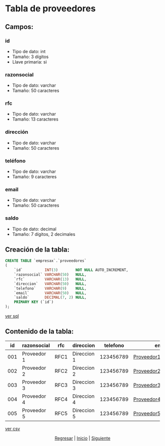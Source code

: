 # Tabla de proveedores
## Campos:
### id
* Tipo de dato: int
* Tamaño: 3 dígitos
* Llave primaria: si

### razonsocial
* Tipo de dato: varchar
* Tamaño: 50 caracteres

### rfc
* Tipo de dato: varchar
* Tamaño: 13 caracteres

### dirección
* Tipo de dato: varchar
* Tamaño: 50 caracteres

### teléfono
* Tipo de dato: varchar
* Tamaño: 9 caracteres

### email
* Tipo de dato: varchar
* Tamaño: 50 caracteres

### saldo
* Tipo de dato: decimal
* Tamaño: 7 dígitos, 2 decimales

## Creación de la tabla:
``` sql
CREATE TABLE `empresax`.`proveedores`
(
    `id`          INT(3)        NOT NULL AUTO_INCREMENT,
    `razonsocial` VARCHAR(50)   NULL,
    `rfc`         VARCHAR(13)   NULL,
    `direccion`   VARCHAR(50)   NULL,
    `telefono`    VARCHAR(9)    NULL,
    `email`       VARCHAR(50)   NULL,
    `saldo`       DECIMAL(7, 2) NULL,
    PRIMARY KEY (`id`)
);
```
[ver sql](./sql/04%20Proveedores.sql)

## Contenido de la tabla:
| id  | razonsocial | rfc  | direccion   | telefono  | email                | saldo |
|-----|-------------|------|-------------|-----------|----------------------|-------|
| 001 | Proveedor 1 | RFC1 | Direccion 1 | 123456789 | Proveedor1@gmail.com | 1000  |
| 002 | Proveedor 2 | RFC2 | Direccion 2 | 123456789 | Proveedor2@gmail.com | 2000  |
| 003 | Proveedor 3 | RFC3 | Direccion 3 | 123456789 | Proveedor3@gmail.com | 3000  |
| 004 | Proveedor 4 | RFC4 | Direccion 4 | 123456789 | Proveedor4@gmail.com | 4000  |
| 005 | Proveedor 5 | RFC5 | Direccion 5 | 123456789 | Proveedor5@gmail.com | 5000  |
[ver csv](./csv/04%20Proveedores.csv)

<p align="center">
    <a href="./03 Clientes.md">Regresar</a> |
    <a href="../README.md">Inicio</a> |
    <a href="./05 Almacen.md">Siguiente</a>
</p>